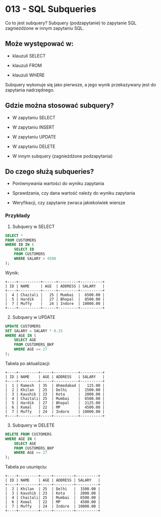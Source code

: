# 013 - SQL Subqueries
Co to jest subquery?
Subquery (podzapytanie) to zapytanie SQL zagnieżdżone w innym zapytaniu SQL.

## Może występować w:

- klauzuli SELECT

- klauzuli FROM

- klauzuli WHERE

Subquery wykonuje się jako pierwsze, a jego wynik przekazywany jest do zapytania nadrzędnego.

## Gdzie można stosować subquery?
- W zapytaniu SELECT

- W zapytaniu INSERT

- W zapytaniu UPDATE

- W zapytaniu DELETE

- W innym subquery (zagnieżdżone podzapytania)

## Do czego służą subqueries?
- Porównywania wartości do wyniku zapytania

- Sprawdzania, czy dana wartość należy do wyniku zapytania

- Weryfikacji, czy zapytanie zwraca jakiekolwiek wiersze

### Przykłady
1. Subquery w SELECT
```sql
SELECT *
FROM CUSTOMERS
WHERE ID IN (
    SELECT ID
    FROM CUSTOMERS
    WHERE SALARY > 4500
);
```
Wynik:
```
+----+----------+------+---------+----------+
| ID | NAME     | AGE  | ADDRESS | SALARY   |
+----+----------+------+---------+----------+
|  4 | Chaitali |   25 | Mumbai  |  6500.00 |
|  5 | Hardik   |   27 | Bhopal  |  8500.00 |
|  7 | Muffy    |   24 | Indore  | 10000.00 |
+----+----------+------+---------+----------+
```
2. Subquery w UPDATE
```sql
UPDATE CUSTOMERS
SET SALARY = SALARY * 0.25
WHERE AGE IN (
    SELECT AGE
    FROM CUSTOMERS_BKP
    WHERE AGE >= 27
);
```
Tabela po aktualizacji:
```
+----+---------+-----+-----------+----------+
| ID | NAME    | AGE | ADDRESS   | SALARY   |
+----+---------+-----+-----------+----------+
|  1 | Ramesh  | 35  | Ahmedabad |   125.00 |
|  2 | Khilan  | 25  | Delhi     |  1500.00 |
|  3 | Kaushik | 23  | Kota      |  2000.00 |
|  4 | Chaitali| 25  | Mumbai    |  6500.00 |
|  5 | Hardik  | 27  | Bhopal    |  2125.00 |
|  6 | Komal   | 22  | MP        |  4500.00 |
|  7 | Muffy   | 24  | Indore    | 10000.00 |
+----+---------+-----+-----------+----------+
```

3. Subquery w DELETE
```sql
DELETE FROM CUSTOMERS
WHERE AGE IN (
    SELECT AGE
    FROM CUSTOMERS_BKP
    WHERE AGE >= 27
);
```
Tabela po usunięciu:
```
+----+---------+-----+---------+----------+
| ID | NAME    | AGE | ADDRESS | SALARY   |
+----+---------+-----+---------+----------+
|  2 | Khilan  | 25  | Delhi   |  1500.00 |
|  3 | Kaushik | 23  | Kota    |  2000.00 |
|  4 | Chaitali| 25  | Mumbai  |  6500.00 |
|  6 | Komal   | 22  | MP      |  4500.00 |
|  7 | Muffy   | 24  | Indore  | 10000.00 |
+----+---------+-----+---------+----------+
```

